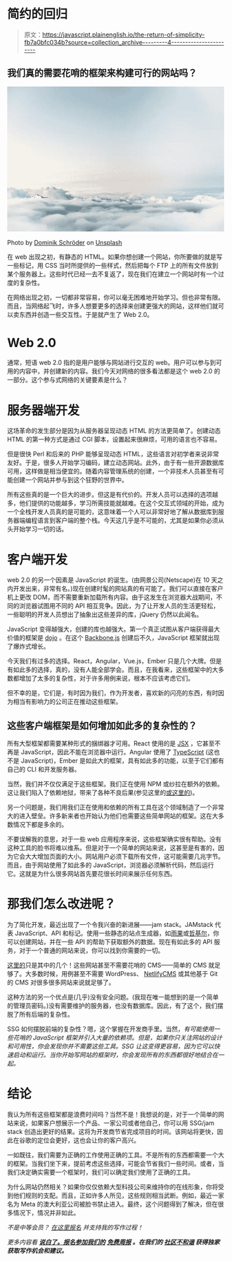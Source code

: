 # 简约的回归

> 原文：<https://javascript.plainenglish.io/the-return-of-simplicity-fb7a0bfc034b?source=collection_archive---------4----------------------->

## 我们真的需要花哨的框架来构建可行的网站吗？

![](img/732488538361a9b0368baca5af1f3a28.png)

Photo by [Dominik Schröder](https://unsplash.com/@wirhabenzeit?utm_source=medium&utm_medium=referral) on [Unsplash](https://unsplash.com/?utm_source=medium&utm_medium=referral)

在 web 出现之初，有静态的 HTML。如果你想创建一个网站，你所要做的就是写一些标记，用 CSS 当时所提供的一些样式，然后把每个 FTP 上的所有文件放到某个服务器上。这些时代已经一去不复返了，现在我们在建立一个网站时有一个过度的复杂性。

在网络出现之初，一切都非常容易，你可以毫无困难地开始学习。但也非常有限。而且，当网络起飞时，许多人想要更多的选择来创建更强大的网站，这样他们就可以卖东西并创造一些交互性。于是就产生了 Web 2.0。

# Web 2.0

通常，短语 web 2.0 指的是用户能够与网站进行交互的 web。用户可以参与到可用的内容中，并创建新的内容。我们今天对网络的很多看法都是这个 web 2.0 的一部分。这个参与式网络的关键要素是什么？

# 服务器端开发

这场革命的发生部分是因为从服务器呈现动态 HTML 的方法更简单了。创建动态 HTML 的第一种方式是通过 CGI 脚本，设置起来很麻烦，可用的语言也不容易。

但是很快 Perl 和后来的 PHP 能够呈现动态 HTML，这些语言对初学者来说非常友好。于是，很多人开始学习编码，建立动态网站。此外，由于有一些开源数据库可用，这样做是相当便宜的。随着内容管理系统的创建，一个非技术人员甚至有可能创建一个网站并参与到这个狂野的世界中。

所有这些真的是一个巨大的进步。但这是有代价的。开发人员可以选择的选项越多，他们提供的功能越多，学习所需技能就越难。在这个交互式领域的开始，成为一个全栈开发人员真的是可能的，这意味着一个人可以非常好地了解从数据库到服务器端编程语言到客户端的整个栈。今天这几乎是不可能的，尤其是如果你必须从头开始学习一切的话。

# 客户端开发

web 2.0 的另一个因素是 JavaScript 的诞生。(由网景公司(Netscape)在 10 天之内开发出来，非常有名。)现在创建时髦的网站真的有可能了。我们可以直接在客户机上更改 DOM，而不需要重新加载所有内容。由于这发生在浏览器大战期间，不同的浏览器试图用不同的 API 相互竞争。因此，为了让开发人员的生活更轻松，一些聪明的开发人员想出了抽象出这些差异的库，jQuery 仍然以此闻名。

JavaScript 变得越强大，创建的库也越强大。第一个真正试图从客户端获得最大价值的框架是 [dojo](https://en.wikipedia.org/wiki/Dojo_Toolkit) 。在这个 [Backbone.js](https://backbonejs.org/) 创建后不久，JavaScript 框架就出现了爆炸式增长。

今天我们有过多的选择。React，Angular，Vue.js，Ember 只是几个大牌。但是有如此多的选择，真的，没有人能全部学会。而且，在我看来，这些框架中的大多数都增加了太多的复杂性，对于许多用例来说，根本不应该考虑它们。

但不幸的是，它们是，有时因为我们，作为开发者，喜欢新的闪亮的东西，有时因为相当有影响力的公司正在推动这些框架。

## 这些客户端框架是如何增加如此多的复杂性的？

所有大型框架都需要某种形式的捆绑器才可用。React 使用的是 [JSX](https://reactjs.org/docs/introducing-jsx.html) ，它甚至不再是 JavaScript，因此不能在浏览器中运行。Angular 使用了 [TypeScript](https://www.typescriptlang.org/) (这也不是 JavaScript)，Ember 是如此大的框架，具有如此多的功能，以至于它们都有自己的 CLI 和开发服务器。

当然，我们并不仅仅满足于这些框架。我们正在使用 NPM 或纱拉在额外的依赖。这让我们陷入了依赖地狱，带来了各种不良后果(参见这里的[或这里的](https://www.theregister.com/2016/03/23/npm_left_pad_chaos/))。

另一个问题是，我们用我们正在使用和依赖的所有工具在这个领域制造了一个非常大的进入壁垒。许多新来者也开始认为他们也需要这些简单网站的框架。这在大多数情况下都是多余的。

不要误解我的意思，对于一些 web 应用程序来说，这些框架确实很有帮助。没有这种工具的脸书将难以维系。但是对于一个简单的网站来说，这甚至是有害的，因为它会大大增加页面的大小。网站用户必须下载所有文件，这可能需要几兆字节。而且，由于网站使用了如此多的 JavaScript，浏览器必须解析代码，然后运行它。这就是为什么很多网站首先要花很长时间来展示任何东西。

# 那我们怎么改进呢？

为了简化开发，最近出现了一个令我兴奋的新进展——jam stack。JAMstack 代表 JavaScript、API 和标记。使用一些静态的站点生成器，如[雨果](https://gohugo.io/)或[哲基尔](https://jekyllrb.com/)，你可以创建网站，并在一些 API 的帮助下获取额外的数据。现在有如此多的 API 服务，对于一个普通的网站来说，你可以找到你需要的一切。

[这里的](https://github.com/whizkydee/Awesome-APIs)只是其中的几个！这些网站甚至不需要花哨的 CMS——简单的 CMS 就足够了。大多数时候，用例甚至不需要 WordPress、 [NetlifyCMS](https://www.netlifycms.org/) 或其他基于 Git 的 CMS 对很多很多网站来说就足够了。

这种方法的另一个优点是(几乎)没有安全问题。(我现在唯一能想到的是一个简单的管理员密码。)没有需要维护的服务器，也没有数据库。因此，有了这个，我们摆脱了所有后端的复杂性。

SSG 如何摆脱前端的复杂性？嗯，这个掌握在开发商手里。当然，*有可能使用一些花哨的 JavaScript 框架并引入大量的依赖项。但是，如果你只关注网站的设计和可用性，你会发现你并不需要这些工具。SSG 让这变得更容易，因为它可以快速启动和运行。当你开始写网站的框架时，你会发现所有的东西都很好地结合在一起。*

# 结论

我认为所有这些框架都是浪费时间吗？当然不是！我想说的是，对于一个简单的网站来说，如果客户想展示一个产品、一家公司或者他自己，你可以用 SSG/jam stack 创造出更好的结果。这将为开发商节省完成项目的时间。该网站将更快，因此在谷歌的定位会更好，这也会让你的客户高兴。

一如既往，我们需要为正确的工作使用正确的工具。不是所有的东西都需要一个大的框架。当我们坐下来，提前考虑这些选择，可能会节省我们一些时间。或者，当我们决定确实需要一个框架时，我们可以确定我们使用了正确的工具。

为什么网站仍然相关？如果你仅仅依赖大型科技公司来维持你的在线形象，你将受到他们规则的支配。而且，正如许多人所见，这些规则相当武断。例如，最近一家名为 Meta 的澳大利亚公司被脸书禁止进入。最终，这个问题得到了解决，但在很多情况下，情况并非如此。

*不是中等会员？* [*在这里报名*](https://grnt-grdwhl.medium.com/membership) *并支持我的写作过程！*

*更多内容看* [***说白了。报名参加我们的***](http://plainenglish.io/) **[***免费周报***](http://newsletter.plainenglish.io/) *。在我们的* [***社区不和谐***](https://discord.gg/GtDtUAvyhW) *获得独家获取写作机会和建议。***